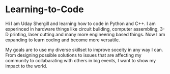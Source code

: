 # Learning-to-Code
Hi I am Uday Shergill and learning how to code in Python and C++. I am experinced in hardware things like circuit buliding, computer assembling, 3-D printing, laser cutting and many more engineering based things. Now I am expanding to learn coding and become more versatile.

My goals are to use my diverse skillset to improve soceity in any way I can. From designing possible solutions to issues that are affecting my community to collabarating with others in big events, I want to show my impact to the world.
